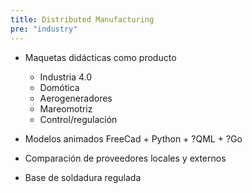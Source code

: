 ```yaml
---
title: Distributed Manufacturing
pre: "industry"
---
```


- Maquetas didácticas como producto
  - Industria 4.0
  - Domótica
  - Aerogeneradores
  - Mareomotriz
  - Control/regulación
- Modelos animados FreeCad + Python + ?QML + ?Go
 
- Comparación de proveedores locales y externos

- Base de soldadura regulada